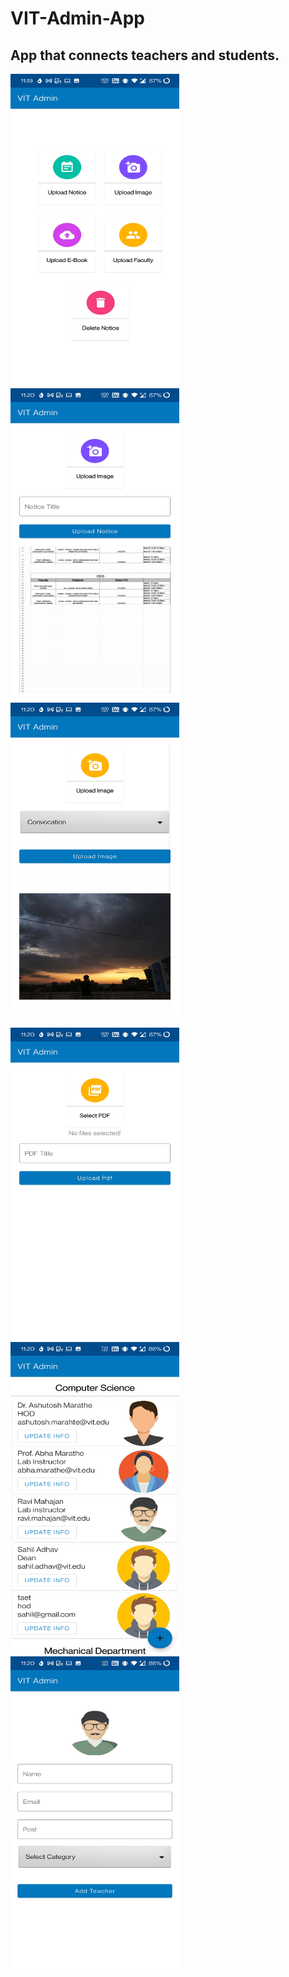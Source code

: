 # VIT-Admin-App
App that connects teachers and students.
-----------------------------------------

<img src="app/src/main/java/com/sahiladhav/vit/vit/Screenshot_20210619-231941.jpg" width="270" height="500">&nbsp;&nbsp;&nbsp;&nbsp;&nbsp;&nbsp;&nbsp;&nbsp;<img src="app/src/main/java/com/sahiladhav/vit/vit/Screenshot_20210619-232000.jpg" width="270" height="500">&nbsp;&nbsp;&nbsp;&nbsp;&nbsp;&nbsp;&nbsp;&nbsp;<img src="app/src/main/java/com/sahiladhav/vit/vit/Screenshot_20210619-232015.jpg" width="270" height="500"><br><br><img src="app/src/main/java/com/sahiladhav/vit/vit/Screenshot_20210619-232021.jpg" width="270" height="500">&nbsp;&nbsp;&nbsp;&nbsp;&nbsp;&nbsp;&nbsp;&nbsp;<img src="app/src/main/java/com/sahiladhav/vit/vit/Screenshot_20210619-232029.jpg" width="270" height="500">&nbsp;&nbsp;&nbsp;&nbsp;&nbsp;&nbsp;&nbsp;&nbsp;<img src="app/src/main/java/com/sahiladhav/vit/vit/Screenshot_20210619-232032.jpg" width="270" height="500">
